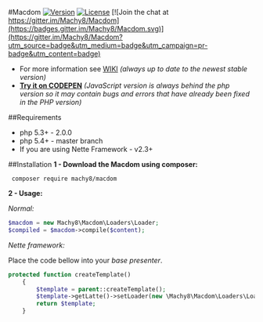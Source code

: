 #Macdom
[![Version](https://img.shields.io/badge/stable-2.0.0-brightgreen.svg)](https://github.com/Machy8/Macdom/releases/tag/v2.0.0)
[![License](https://img.shields.io/badge/license-New%20BSD-blue.svg)](https://github.com/Machy8/Macdom/blob/master/license.md)
[![Join the chat at https://gitter.im/Machy8/Macdom](https://badges.gitter.im/Machy8/Macdom.svg)](https://gitter.im/Machy8/Macdom?utm_source=badge&utm_medium=badge&utm_campaign=pr-badge&utm_content=badge)

- For more information see [WIKI](https://github.com/Machy8/Macdom/wiki) *(always up to date to the newest stable version)*
- **[Try it on CODEPEN](http://codepen.io/Machy8/pen/mPLdbg)** *(JavaScript version is always behind the php version so it may contain bugs and errors that have already been fixed in the PHP version)*

##Requirements

- php 5.3+ - 2.0.0
- php 5.4+ - master branch
- If you are using Nette Framework - v2.3+

##Installation
**1 - Download the Macdom using composer:**
```
 composer require machy8/macdom
```
**2 - Usage:**

*Normal:*

```php
$macdom = new Machy8\Macdom\Loaders\Loader;
$compiled = $macdom->compile($content);
```

*Nette framework:*

Place the code bellow into your *base presenter*.

```php
protected function createTemplate()
    {
        $template = parent::createTemplate();
        $template->getLatte()->setLoader(new \Machy8\Macdom\Loaders\LoaderLatte($this));
        return $template;
    }
```
